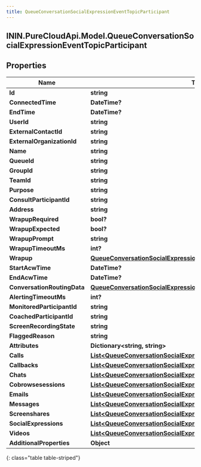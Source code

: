 ```yaml
---
title: QueueConversationSocialExpressionEventTopicParticipant
---
```

## ININ.PureCloudApi.Model.QueueConversationSocialExpressionEventTopicParticipant

## Properties

|Name | Type | Description | Notes|
|------------ | ------------- | ------------- | -------------|
| **Id** | **string** |  | [optional] |
| **ConnectedTime** | **DateTime?** |  | [optional] |
| **EndTime** | **DateTime?** |  | [optional] |
| **UserId** | **string** |  | [optional] |
| **ExternalContactId** | **string** |  | [optional] |
| **ExternalOrganizationId** | **string** |  | [optional] |
| **Name** | **string** |  | [optional] |
| **QueueId** | **string** |  | [optional] |
| **GroupId** | **string** |  | [optional] |
| **TeamId** | **string** |  | [optional] |
| **Purpose** | **string** |  | [optional] |
| **ConsultParticipantId** | **string** |  | [optional] |
| **Address** | **string** |  | [optional] |
| **WrapupRequired** | **bool?** |  | [optional] |
| **WrapupExpected** | **bool?** |  | [optional] |
| **WrapupPrompt** | **string** |  | [optional] |
| **WrapupTimeoutMs** | **int?** |  | [optional] |
| **Wrapup** | [**QueueConversationSocialExpressionEventTopicWrapup**](QueueConversationSocialExpressionEventTopicWrapup.html) |  | [optional] |
| **StartAcwTime** | **DateTime?** |  | [optional] |
| **EndAcwTime** | **DateTime?** |  | [optional] |
| **ConversationRoutingData** | [**QueueConversationSocialExpressionEventTopicConversationRoutingData**](QueueConversationSocialExpressionEventTopicConversationRoutingData.html) |  | [optional] |
| **AlertingTimeoutMs** | **int?** |  | [optional] |
| **MonitoredParticipantId** | **string** |  | [optional] |
| **CoachedParticipantId** | **string** |  | [optional] |
| **ScreenRecordingState** | **string** |  | [optional] |
| **FlaggedReason** | **string** |  | [optional] |
| **Attributes** | **Dictionary&lt;string, string&gt;** |  | [optional] |
| **Calls** | [**List&lt;QueueConversationSocialExpressionEventTopicCall&gt;**](QueueConversationSocialExpressionEventTopicCall.html) |  | [optional] |
| **Callbacks** | [**List&lt;QueueConversationSocialExpressionEventTopicCallback&gt;**](QueueConversationSocialExpressionEventTopicCallback.html) |  | [optional] |
| **Chats** | [**List&lt;QueueConversationSocialExpressionEventTopicChat&gt;**](QueueConversationSocialExpressionEventTopicChat.html) |  | [optional] |
| **Cobrowsesessions** | [**List&lt;QueueConversationSocialExpressionEventTopicCobrowse&gt;**](QueueConversationSocialExpressionEventTopicCobrowse.html) |  | [optional] |
| **Emails** | [**List&lt;QueueConversationSocialExpressionEventTopicEmail&gt;**](QueueConversationSocialExpressionEventTopicEmail.html) |  | [optional] |
| **Messages** | [**List&lt;QueueConversationSocialExpressionEventTopicMessage&gt;**](QueueConversationSocialExpressionEventTopicMessage.html) |  | [optional] |
| **Screenshares** | [**List&lt;QueueConversationSocialExpressionEventTopicScreenshare&gt;**](QueueConversationSocialExpressionEventTopicScreenshare.html) |  | [optional] |
| **SocialExpressions** | [**List&lt;QueueConversationSocialExpressionEventTopicSocialExpression&gt;**](QueueConversationSocialExpressionEventTopicSocialExpression.html) |  | [optional] |
| **Videos** | [**List&lt;QueueConversationSocialExpressionEventTopicVideo&gt;**](QueueConversationSocialExpressionEventTopicVideo.html) |  | [optional] |
| **AdditionalProperties** | **Object** |  | [optional] |
{: class="table table-striped"}


